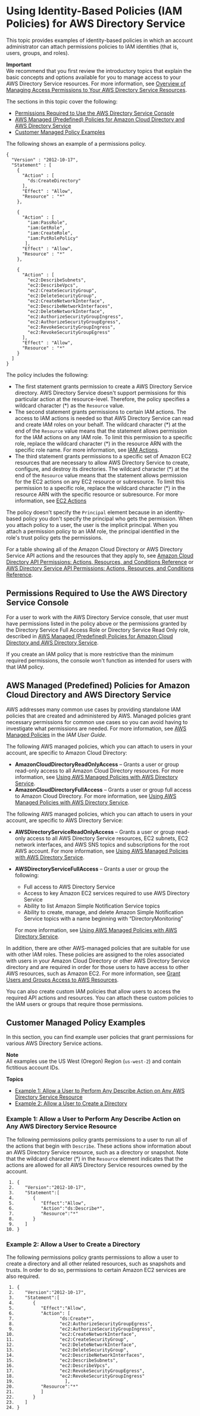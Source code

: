 # Using Identity\-Based Policies \(IAM Policies\) for AWS Directory Service<a name="IAM_Auth_Access_IdentityBased"></a>

This topic provides examples of identity\-based policies in which an account administrator can attach permissions policies to IAM identities \(that is, users, groups, and roles\)\. 

**Important**  
We recommend that you first review the introductory topics that explain the basic concepts and options available for you to manage access to your AWS Directory Service resources\. For more information, see [Overview of Managing Access Permissions to Your AWS Directory Service Resources](IAM_Auth_Access_Overview.md)\.

The sections in this topic cover the following:
+ [Permissions Required to Use the AWS Directory Service Console](#UsingWithDS_IAM_RequiredPermissions_Console)
+ [AWS Managed \(Predefined\) Policies for Amazon Cloud Directory and AWS Directory Service](#IAM_Auth_Access_ManagedPolicies)
+ [Customer Managed Policy Examples](#IAMPolicyExamples_DS)

The following shows an example of a permissions policy\.

```
{
  "Version" : "2012-10-17",
  "Statement" : [
    {
      "Action" : [
        "ds:CreateDirectory"
      ],
      "Effect" : "Allow",
      "Resource" : "*"
    },
    
    {
      "Action" : [
        "iam:PassRole", 
        "iam:GetRole", 
        "iam:CreateRole", 
        "iam:PutRolePolicy"
       ],
      "Effect" : "Allow",
      "Resource" : "*"
    },
    
    {
      "Action" : [
        "ec2:DescribeSubnets",
        "ec2:DescribeVpcs",
        "ec2:CreateSecurityGroup",
        "ec2:DeleteSecurityGroup",
        "ec2:CreateNetworkInterface",
        "ec2:DescribeNetworkInterfaces",
        "ec2:DeleteNetworkInterface",
        "ec2:AuthorizeSecurityGroupIngress",
        "ec2:AuthorizeSecurityGroupEgress",
        "ec2:RevokeSecurityGroupIngress",
        "ec2:RevokeSecurityGroupEgress"
      ],
      "Effect" : "Allow",
      "Resource" : "*"
    }
  ]
}
```

The policy includes the following:
+ The first statement grants permission to create a AWS Directory Service directory\. AWS Directory Service doesn't support permissions for this particular action at the resource\-level\. Therefore, the policy specifies a wildcard character \(\*\) as the `Resource` value\.
+ The second statement grants permissions to certain IAM actions\. The access to IAM actions is needed so that AWS Directory Service can read and create IAM roles on your behalf\. The wildcard character \(\*\) at the end of the `Resource` value means that the statement allows permission for the IAM actions on any IAM role\. To limit this permission to a specific role, replace the wildcard character \(\*\) in the resource ARN with the specific role name\. For more information, see [IAM Actions](http://docs.aws.amazon.com/IAM/latest/APIReference/API_Operations.html)\.
+ The third statement grants permissions to a specific set of Amazon EC2 resources that are necessary to allow AWS Directory Service to create, configure, and destroy its directories\. The wildcard character \(\*\) at the end of the `Resource` value means that the statement allows permission for the EC2 actions on any EC2 resource or subresource\. To limit this permission to a specific role, replace the wildcard character \(\*\) in the resource ARN with the specific resource or subresource\. For more information, see [EC2 Actions](http://docs.aws.amazon.com/AWSEC2/latest/APIReference/API_Operations.html)

The policy doesn't specify the `Principal` element because in an identity\-based policy you don't specify the principal who gets the permission\. When you attach policy to a user, the user is the implicit principal\. When you attach a permission policy to an IAM role, the principal identified in the role's trust policy gets the permissions\.

For a table showing all of the Amazon Cloud Directory or AWS Directory Service API actions and the resources that they apply to, see [Amazon Cloud Directory API Permissions: Actions, Resources, and Conditions Reference](UsingWithDS_IAM_CD_ResourcePermissions.md) or [AWS Directory Service API Permissions: Actions, Resources, and Conditions Reference](UsingWithDS_IAM_ResourcePermissions.md)\. 

## Permissions Required to Use the AWS Directory Service Console<a name="UsingWithDS_IAM_RequiredPermissions_Console"></a>

For a user to work with the AWS Directory Service console, that user must have permissions listed in the policy above or the permissions granted by the Directory Service Full Access Role or Directory Service Read Only role, described in [AWS Managed \(Predefined\) Policies for Amazon Cloud Directory and AWS Directory Service](#IAM_Auth_Access_ManagedPolicies)\.

If you create an IAM policy that is more restrictive than the minimum required permissions, the console won't function as intended for users with that IAM policy\. 

## AWS Managed \(Predefined\) Policies for Amazon Cloud Directory and AWS Directory Service<a name="IAM_Auth_Access_ManagedPolicies"></a>

AWS addresses many common use cases by providing standalone IAM policies that are created and administered by AWS\. Managed policies grant necessary permissions for common use cases so you can avoid having to investigate what permissions are needed\. For more information, see [AWS Managed Policies](http://docs.aws.amazon.com/IAM/latest/UserGuide/access_policies_managed-vs-inline.html#aws-managed-policies) in the *IAM User Guide*\.

The following AWS managed policies, which you can attach to users in your account, are specific to Amazon Cloud Directory:
+ **AmazonCloudDirectoryReadOnlyAccess** – Grants a user or group read\-only access to all Amazon Cloud Directory resources\. For more information, see [Using AWS Managed Policies with AWS Directory Service](ms_ad_managed_policies.md)\.
+ **AmazonCloudDirectoryFullAccess** – Grants a user or group full access to Amazon Cloud Directory\. For more information, see [Using AWS Managed Policies with AWS Directory Service](ms_ad_managed_policies.md)\.

The following AWS managed policies, which you can attach to users in your account, are specific to AWS Directory Service:
+ **AWSDirectoryServiceReadOnlyAccess** – Grants a user or group read\-only access to all AWS Directory Service resources, EC2 subnets, EC2 network interfaces, and AWS SNS topics and subscriptions for the root AWS account\. For more information, see [Using AWS Managed Policies with AWS Directory Service](ms_ad_managed_policies.md)\.
+ **AWSDirectoryServiceFullAccess** – Grants a user or group the following: 
  + Full access to AWS Directory Service
  + Access to key Amazon EC2 services required to use AWS Directory Service
  + Ability to list Amazon Simple Notification Service topics
  + Ability to create, manage, and delete Amazon Simple Notification Service topics with a name beginning with “DirectoryMonitoring”

  For more information, see [Using AWS Managed Policies with AWS Directory Service](ms_ad_managed_policies.md)\.

In addition, there are other AWS\-managed policies that are suitable for use with other IAM roles\. These policies are assigned to the roles associated with users in your Amazon Cloud Directory or other AWS Directory Service directory and are required in order for those users to have access to other AWS resources, such as Amazon EC2\. For more information, see [Grant Users and Groups Access to AWS Resources](ms_ad_manage_roles.md)\.

You can also create custom IAM policies that allow users to access the required API actions and resources\. You can attach these custom policies to the IAM users or groups that require those permissions\.

## Customer Managed Policy Examples<a name="IAMPolicyExamples_DS"></a>

In this section, you can find example user policies that grant permissions for various AWS Directory Service actions\. 

**Note**  
All examples use the US West \(Oregon\) Region \(`us-west-2`\) and contain fictitious account IDs\.

**Topics**
+ [Example 1: Allow a User to Perform Any Describe Action on Any AWS Directory Service Resource](#IAMPolicyExamples_DS_perform_describe_action)
+ [Example 2: Allow a User to Create a Directory](#IAMPolicyExamples_DS_create_directory)

### Example 1: Allow a User to Perform Any Describe Action on Any AWS Directory Service Resource<a name="IAMPolicyExamples_DS_perform_describe_action"></a>

The following permissions policy grants permissions to a user to run all of the actions that begin with `Describe`\. These actions show information about an AWS Directory Service resource, such as a directory or snapshot\. Note that the wildcard character \(\*\) in the `Resource` element indicates that the actions are allowed for all AWS Directory Service resources owned by the account\. 

```
 1. {
 2.    "Version":"2012-10-17",
 3.    "Statement":[
 4.       {
 5.          "Effect":"Allow",
 6.          "Action":"ds:Describe*",
 7.          "Resource":"*"
 8.       }
 9.    ]
10. }
```

### Example 2: Allow a User to Create a Directory<a name="IAMPolicyExamples_DS_create_directory"></a>

The following permissions policy grants permissions to allow a user to create a directory and all other related resources, such as snapshots and trusts\. In order to do so, permissions to certain Amazon EC2 services are also required\.

```
 1. {
 2.    "Version":"2012-10-17",
 3.    "Statement":[
 4.       {
 5.          "Effect":"Allow",
 6.          "Action": [
 7.                 "ds:Create*",
 8.                 "ec2:AuthorizeSecurityGroupEgress",
 9.                 "ec2:AuthorizeSecurityGroupIngress",
10.                 "ec2:CreateNetworkInterface",
11.                 "ec2:CreateSecurityGroup",
12.                 "ec2:DeleteNetworkInterface",
13.                 "ec2:DeleteSecurityGroup",
14.                 "ec2:DescribeNetworkInterfaces",
15.                 "ec2:DescribeSubnets",
16.                 "ec2:DescribeVpcs",
17.                 "ec2:RevokeSecurityGroupEgress",
18.                 "ec2:RevokeSecurityGroupIngress"
19.                   ],
20.          "Resource":"*"
21.          ]
22.       }
23.    ]
24. }
```